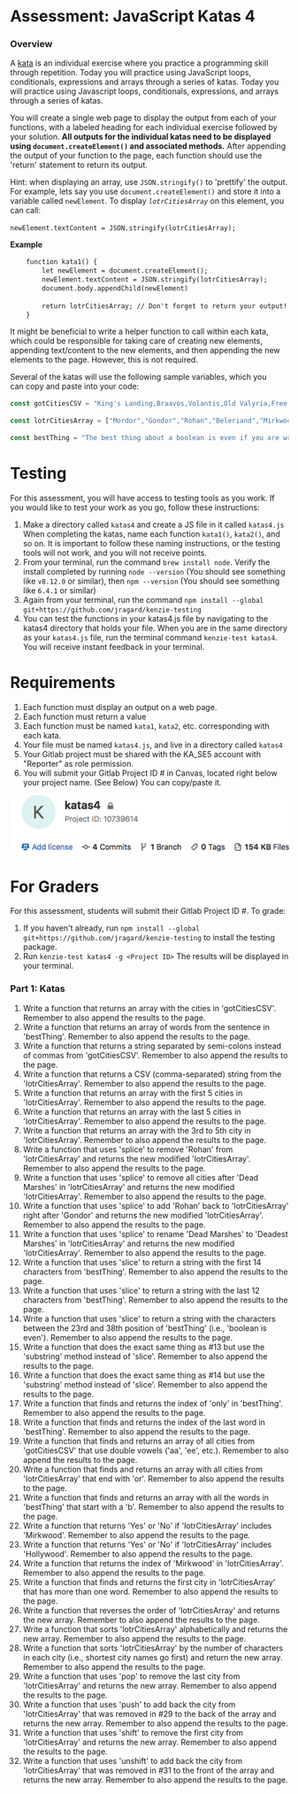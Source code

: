 # Assessment: JavaScript Katas 4 #

### Overview ###

A [kata](https://en.wikipedia.org/wiki/Kata_(programming)) is an individual exercise where you practice a programming skill through repetition. Today you will practice using JavaScript loops, conditionals, expressions and arrays through a series of katas.
Today you will practice using Javascript loops, conditionals, expressions, and arrays through a series of katas.

You will create a single web page to display the output from each of your functions, with a labeled heading for each individual exercise 
followed by your solution. **All outputs for the individual katas need to be displayed using `document.createElement()` and associated 
methods.** After appending the output of your function to the page, each function should use the 'return' statement to return its output.

Hint: when displaying an array, use `JSON.stringify()` to 'prettify' the output. For example, lets say you use `document.createElement()` 
and store it into a variable called `newElement`.  To display _`lotrCitiesArray`_ on this element, you can call:

`newElement.textContent = JSON.stringify(lotrCitiesArray);`

**Example**

```
    function kata1() {
        let newElement = document.createElement();
        newElement.textContent = JSON.stringify(lotrCitiesArray);
        document.body.appendChild(newElement)

        return lotrCitiesArray; // Don't forget to return your output!
    }
```
It might be beneficial to write a helper function to call within each kata, which could be responsible for taking care of creating new 
elements, appending text/content to the new elements, and then appending the new elements to the page.  However, this is not required.

Several of the katas will use the following sample variables, which you can copy and paste into your code:

```js
const gotCitiesCSV = "King's Landing,Braavos,Volantis,Old Valyria,Free Cities,Qarth,Meereen";
```

```js
const lotrCitiesArray = ["Mordor","Gondor","Rohan","Beleriand","Mirkwood","Dead Marshes","Rhun","Harad"];
```

```js
const bestThing = "The best thing about a boolean is even if you are wrong you are only off by a bit";
```
# Testing #

For this assessment, you will have access to testing tools as you work.  If you would like to test your work as you go, follow these instructions:

1. Make a directory called `katas4` and create a JS file in it called `katas4.js`  When completing the katas, name each function `kata1()`, `kata2()`, and so on.  It is important to follow these naming instructions, or the testing tools will not work, and you will not receive points.
2. From your terminal, run the command `brew install node`. Verify the install completed by running `node --version` (You should see something like `v8.12.0` or similar), then `npm --version` (You should see something like `6.4.1` or similar)
3. Again from your terminal, run the command `npm install --global git+https://github.com/jragard/kenzie-testing`
4. You can test the functions in your katas4.js file by navigating to the katas4 directory that holds your file.  When you are in the same directory as your `katas4.js` file, run the terminal command `kenzie-test katas4`.  You will receive instant feedback in your terminal.

# Requirements #

1. Each function must display an output on a web page.
2. Each function must return a value
3. Each function must be named `kata1`, `kata2`, etc. corresponding with each kata.
4. Your file must be named `katas4.js`, and live in a directory called `katas4`
5. Your Gitlab project must be shared with the KA_SE5 account with "Reporter" as role permission.
5. You will submit your Gitlab Project ID # in Canvas, located right below your project name. (See Below) You can copy/paste it.


![](project_id.png)

# For Graders #

For this assessment, students will submit their Gitlab Project ID #.  To grade:

1.  If you haven't already, run `npm install --global git+https://github.com/jragard/kenzie-testing` to install the testing package.
2.  Run `kenzie-test katas4 -g <Project ID>`  The results will be displayed in your terminal.

### Part 1: Katas
1.  Write a function that returns an array with the cities in 'gotCitiesCSV'.  Remember to also append the results to the page.
2.  Write a function that returns an array of words from the sentence in 'bestThing'. Remember to also append the results to the page.
3.  Write a function that returns a string separated by semi-colons instead of commas from 'gotCitiesCSV'. Remember to also append the results to the page.
4.  Write a function that returns a CSV (comma-separated) string from the 'lotrCitiesArray'. Remember to also append the results to the page.
5.  Write a function that returns an array with the first 5 cities in 'lotrCitiesArray'. Remember to also append the results to the page.
6.  Write a function that returns an array with the last 5 cities in 'lotrCitiesArray'. Remember to also append the results to the page.
7.  Write a function that returns an array with the 3rd to 5th city in 'lotrCitiesArray'. Remember to also append the results to the page.
8.  Write a function that uses 'splice' to remove 'Rohan' from 'lotrCitiesArray' and returns the new modified 'lotrCitiesArray'. Remember to also append the results to the page.
9.  Write a function that uses 'splice' to remove all cities after 'Dead Marshes' in 'lotrCitiesArray' and returns the new modified 'lotrCitiesArray'. Remember to also append the results to the page.
10.  Write a function that uses 'splice' to add 'Rohan' back to 'lotrCitiesArray' right after 'Gondor' and returns the new modified 'lotrCitiesArray'. Remember to also append the results to the page.
11.  Write a function that uses 'splice' to rename 'Dead Marshes' to 'Deadest Marshes' in 'lotrCitiesArray' and returns the new modified 'lotrCitiesArray'. Remember to also append the results to the page.
12.  Write a function that uses 'slice' to return a string with the first 14 characters from 'bestThing'. Remember to also append the results to the page.
13.  Write a function that uses 'slice' to return a string with the last 12 characters from 'bestThing'. Remember to also append the results to the page.
14.  Write a function that uses 'slice' to return a string with the characters between the 23rd and 38th position of 'bestThing' (i.e., 'boolean is even'). Remember to also append the results to the page.
15.  Write a function that does the exact same thing as #13 but use the 'substring' method instead of 'slice'. Remember to also append the results to the page.
16.  Write a function that does the exact same thing as #14 but use the 'substring' method instead of 'slice'. Remember to also append the results to the page.
17.  Write a function that finds and returns the index of 'only' in 'bestThing'. Remember to also append the results to the page.
18.  Write a function that finds and returns the index of the last word in 'bestThing'. Remember to also append the results to the page.
19.  Write a function that finds and returns an array of all cities from 'gotCitiesCSV' that use double vowels ('aa', 'ee', etc.). Remember to also append the results to the page.
20.  Write a function that finds and returns an array with all cities from 'lotrCitiesArray' that end with 'or'. Remember to also append the results to the page.
21.  Write a function that finds and returns an array with all the words in 'bestThing' that start with a 'b'. Remember to also append the results to the page.
22.  Write a function that returns 'Yes' or 'No' if 'lotrCitiesArray' includes 'Mirkwood'. Remember to also append the results to the page.
23.  Write a function that returns 'Yes' or 'No' if 'lotrCitiesArray' includes 'Hollywood'. Remember to also append the results to the page.
24.  Write a function that returns the index of 'Mirkwood' in 'lotrCitiesArray'. Remember to also append the results to the page.
25.  Write a function that finds and returns the first city in 'lotrCitiesArray' that has more than one word. Remember to also append the results to the page.
26.  Write a function that reverses the order of 'lotrCitiesArray' and returns the new array. Remember to also append the results to the page.
27.  Write a function that sorts 'lotrCitiesArray' alphabetically and returns the new array. Remember to also append the results to the page.
28.  Write a function that sorts 'lotrCitiesArray' by the number of characters in each city (i.e., shortest city names go first) and return the new array. Remember to also append the results to the page.
29.  Write a function that uses 'pop' to remove the last city from 'lotrCitiesArray' and returns the new array. Remember to also append the results to the page.
30.  Write a function that uses 'push' to add back the city from 'lotrCitiesArray' that was removed in #29 to the back of the array and returns the new array. Remember to also append the results to the page.
31.  Write a function that uses 'shift' to remove the first city from 'lotrCitiesArray' and returns the new array. Remember to also append the results to the page.
32.  Write a function that uses 'unshift' to add back the city from 'lotrCitiesArray' that was removed in #31 to the front of the array and returns the new array. Remember to also append the results to the page.


